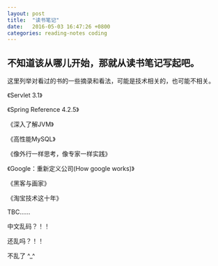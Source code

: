 ```yaml
---
layout: post
title:  "读书笔记"
date:   2016-05-03 16:47:26 +0800
categories: reading-notes coding
---
```


不知道该从哪儿开始，那就从读书笔记写起吧。
--------

这里列举对看过的书的一些摘录和看法，可能是技术相关的，也可能不相关。

《Servlet 3.1》  

《Spring Reference 4.2.5》  

《深入了解JVM》  

《高性能MySQL》  

《像外行一样思考，像专家一样实践》  

《Google：重新定义公司(How google works)》  

《黑客与画家》

《淘宝技术这十年》


TBC......


中文乱码？！！

还乱吗？！！

不乱了 ^_^
